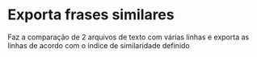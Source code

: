 # Exporta frases similares
Faz a comparação de 2 arquivos de texto com várias linhas e exporta as linhas de acordo com o índice de similaridade definido
